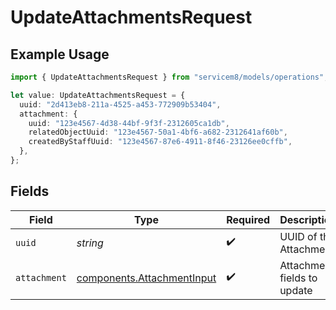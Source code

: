 # UpdateAttachmentsRequest

## Example Usage

```typescript
import { UpdateAttachmentsRequest } from "servicem8/models/operations";

let value: UpdateAttachmentsRequest = {
  uuid: "2d413eb8-211a-4525-a453-772909b53404",
  attachment: {
    uuid: "123e4567-4d38-44bf-9f3f-2312605ca1db",
    relatedObjectUuid: "123e4567-50a1-4bf6-a682-2312641af60b",
    createdByStaffUuid: "123e4567-87e6-4911-8f46-23126ee0cffb",
  },
};
```

## Fields

| Field                                                                    | Type                                                                     | Required                                                                 | Description                                                              |
| ------------------------------------------------------------------------ | ------------------------------------------------------------------------ | ------------------------------------------------------------------------ | ------------------------------------------------------------------------ |
| `uuid`                                                                   | *string*                                                                 | :heavy_check_mark:                                                       | UUID of the Attachment                                                   |
| `attachment`                                                             | [components.AttachmentInput](../../models/components/attachmentinput.md) | :heavy_check_mark:                                                       | Attachment fields to update                                              |